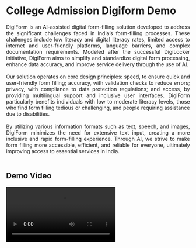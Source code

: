 # College Admission Digiform Demo

<div style="text-align: justify">
DigiForm is an AI-assisted digital form-filling solution developed to address the significant challenges faced in India’s form-filling processes. These challenges include low literacy and digital literacy rates, limited access to internet and user-friendly platforms, language barriers, and complex documentation requirements. Modeled after the successful DigiLocker initiative, DigiForm aims to simplify and standardize digital form processing, enhance data accuracy, and improve service delivery through the use of AI.
</div>

<br>


<div style="text-align: justify">
Our solution operates on core design principles: speed, to ensure quick and user-friendly form filling; accuracy, with validation checks to reduce errors; privacy, with compliance to data protection regulations; and access, by providing multilingual support and inclusive user interfaces. DigiForm particularly benefits individuals with low to moderate literacy levels, those who find form filling tedious or challenging, and people requiring assistance due to disabilities.
</div>

<br>

<div style="text-align: justify">
By utilizing various information formats such as text, speech, and images, DigiForm minimizes the need for extensive text input, creating a more inclusive and rapid form-filling experience. Through AI, we strive to make form filling more accessible, efficient, and reliable for everyone, ultimately improving access to essential services in India.
</div>

<br>

## Demo Video
![](https://github.com/aashnijoshi/DigiForm-Aashni/blob/main/demo_vid/CADD.mp4)
